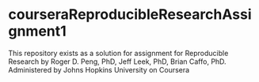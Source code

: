 # courseraReproducibleResearchAssignment1
This repository exists as a solution for assignment for Reproducible Research by Roger D. Peng, PhD, Jeff Leek, PhD, Brian Caffo, PhD.  Administered by Johns Hopkins University on Coursera
